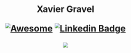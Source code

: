 <h1 align="center">Xavier Gravel 

[![Awesome](https://cdn.rawgit.com/sindresorhus/awesome/d7305f38d29fed78fa85652e3a63e154dd8e8829/media/badge.svg)](https://github.com/sindresorhus/awesome)
[![Linkedin Badge](https://img.shields.io/badge/-XavierG-blue?style=flat-square&logo=Linkedin&logoColor=white&link=https://www.linkedin.com/in/xavier-gravel/)](https://www.linkedin.com/in/xavier-gravel/)

<p align="center"><img src="https://c.tenor.com/uYP_Nkq8VPsAAAAd/coding-hello-world.gif" /></p>
